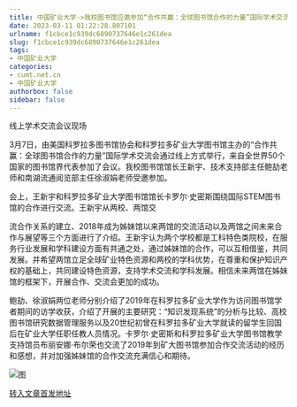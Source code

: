 ```yaml
---
title: 中国矿业大学->我校图书馆应邀参加“合作共赢：全球图书馆合作的力量”国际学术交流会 | cumt.net.cn
date: 2023-03-11 01:22:28.807101
urlname: f1cbce1c939dc6890737646e1c261dea
slug: f1cbce1c939dc6890737646e1c261dea
tags: 
- 中国矿业大学
categories:
- cumt.net.cn
- 中国矿业大学
authorbox: false
sidebar: false
---
```

线上学术交流会议现场

3月7日，由美国科罗拉多图书馆协会和科罗拉多矿业大学图书馆主办的“合作共赢：全球图书馆合作的力量”国际学术交流会通过线上方式举行，来自全世界50个国家的图书馆界代表参加了会议。我校图书馆馆长王新宇、技术支持部主任鲍劼老师和南湖流通阅览部主任徐淑娟老师受邀参加。

会上，王新宇和科罗拉多矿业大学图书馆馆长卡罗尔·史密斯围绕国际STEM图书馆的合作进行交流。王新宇从两校、两馆交
<!--more-->
流合作关系的建立、2018年成为姊妹馆以来两馆的交流活动以及两馆之间未来合作与展望等三个方面进行了介绍。王新宇认为两个学校都是工科特色类院校，在服务行业发展和学科建设方面有共通之处，通过姊妹馆的合作，可以互相借鉴，共同发展。并希望两馆立足全球矿业特色资源和两校的学科优势，在尊重和保护知识产权的基础上，共同建设特色资源，支持学术交流和学科发展。相信未来两馆在姊妹馆的框架下，开展合作、交流会更加的成功。

鲍劼、徐淑娟两位老师分别介绍了2019年在科罗拉多矿业大学作为访问图书馆学者期间的访学收获，介绍了开展的主要研究：“知识发现系统”的分析与比较、高校图书馆研究数据管理服务以及20世纪初曾在科罗拉多矿业大学就读的留学生回国后在矿业大学任职任教人员情况。卡罗尔·史密斯和科罗拉多矿业大学图书馆教学支持馆员布丽安娜·布尔荣也交流了2019年到矿大图书馆参加合作交流活动的经历和感想，并对加强姊妹馆的合作交流充满信心和期待。

![图](https://xwzx.cumt.edu.cn/_upload/article/images/5c/eb/2a407b484966a3df0c68309775a7/c9f092c0-c796-40b8-ba56-1531c2ad9010.png)

[转入文章首发地址](https://xwzx.cumt.edu.cn/c9/22/c523a641314/page.htm)